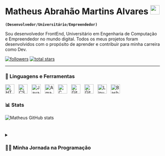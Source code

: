 # Matheus Abrahão Martins Alvares <animated-image data-catalyst="" style="width: 30px;"><a target="_blank" rel="noopener noreferrer" href="https://github.com/mupezzuol/mupezzuol/blob/master/assets/mario_hello_big.gif" data-target="animated-image.originalLink"><img src="https://github.com/mupezzuol/mupezzuol/raw/master/assets/mario_hello_big.gif" height="30px" style="max-width: 100%; display: inline-block;" data-target="animated-image.originalImage"></a></animated-image>

**`(Desenvolvedor/Universitário/Empreendedor)`**

Sou desenvolvedor FrontEnd, Universitário em Engenharia de Computação e Empreendedor no mundo digital. Todos os meus
projetos foram desenvolvidos com o propósito de aprender e contribuir para minha carreira como Dev.

<p align="left">
   <a href="https://github.com/mamalvares?tab=followers">
      <img alt="followers" title="Follow me on Github"
         src="https://custom-icon-badges.demolab.com/github/followers/mamalvares?color=236ad3&labelColor=1155ba&style=for-the-badge&logo=person-add&label=Follow&logoColor=white" /></a>
   <a href="https://github.com/ForrestKnight?tab=repositories&sort=stargazers">
      <img alt="total stars" title="Total stars on GitHub"
         src="https://custom-icon-badges.demolab.com/github/stars/mamalvares?color=55960c&style=for-the-badge&labelColor=488207&logo=star" /></a>
</p>

---

### 🧰 Linguagens e Ferramentas

<img align="left" alt="HTML" width="30px" style="padding-right:10px;"
   src="https://cdn.jsdelivr.net/gh/devicons/devicon/icons/html5/html5-plain.svg" />
<img align="left" alt="CSS" width="30px" style="padding-right:10px;"
   src="https://cdn.jsdelivr.net/gh/devicons/devicon/icons/css3/css3-plain.svg" />
<img align="left" alt="JavaScript" width="30px" style="padding-right:10px;"
   src="https://cdn.jsdelivr.net/gh/devicons/devicon/icons/javascript/javascript-plain.svg" />
<img align="left" alt="AmazonWebServices" width="30px" style="padding-right:10px;"
   src="https://cdn.jsdelivr.net/gh/devicons/devicon/icons/amazonwebservices/amazonwebservices-original-wordmark.svg" />
<img align="left" alt="C" width="30px" style="padding-right:10px;"
   src="https://cdn.jsdelivr.net/gh/devicons/devicon/icons/c/c-line.svg" />
<img align="left" alt="GitHub" width="30px" style="padding-right:10px;"
   src="https://cdn.jsdelivr.net/gh/devicons/devicon/icons/github/github-original.svg" />
<img align="left" alt="Git" width="30px" style="padding-right:10px;"
   src="https://cdn.jsdelivr.net/gh/devicons/devicon/icons/git/git-original.svg" />
<img align="left" alt="Linux" width="30px" style="padding-right:10px;"
   src="https://cdn.jsdelivr.net/gh/devicons/devicon/icons/linux/linux-original.svg" />
<img align="left" alt="Bash" width="30px" style="padding-right:10px;"
   src="https://cdn.jsdelivr.net/gh/devicons/devicon/icons/bash/bash-original.svg" />
<br />

#

### 📊 Stats

![Matheus GitHub stats](https://github-readme-stats.vercel.app/api?username=mamalvares&show_icons=true&theme=gruvbox)

<!-- ![GitHub Streak](https://streak-stats.demolab.com?user=mamalvares&theme=gruvbox&border_radius=4.5) -->

#

<details>
   <summary>
      <h3>👨‍💻 Minha Jornada na Programação</h3>
   </summary>
   Desde jovem, sempre fui apaixonado por tecnologia e jogos de computador. Quando eu tinha 14 anos, tive a oportunidade
   de conhecer esse "mundo", foi justamente quando comecei a programar. Meu primeiro contato com uma linha de código foi
   quando tive a ideia de alterar arquivos dentro de um jogo de PC utilizando a linguagem C++, porém foi aí que percebi
   que BackEnd não era minha área, e sim o FrontEnd mais especificamente para Web.
   Mas eu não me contentava apenas com software, aos 15 anos, decidi montar meu próprio PC Gamer. Foi um desafio
   incrível, que me permitiu aprender ainda mais sobre tecnologia e como os componentes de hardware funcionam juntos.
   Depois de um tempo eu já estava montando e fazendo reparos nos computadores de meus amigos/conhecidos.
   Com o passar dos anos, meus conhecimentos e habilidades em programação evoluíram, e eu já tive a oportunidade de
   realizar projetos freelancer de website para empresas pertencentes à conhecidos/amigos. Cada projeto era uma nova
   oportunidade para aprender e aprimorar minhas habilidades, e eu me orgulho de ter contribuído para o sucesso de cada
   uma dessas empresas.
   Hoje, continuo a evoluir como programador e estou sempre procurando por novos desafios e oportunidades de
   aprendizado. Acredito que a paixão pela tecnologia e a determinação de sempre melhorar é a chave para o sucesso nesta
   indústria em constante evolução.
